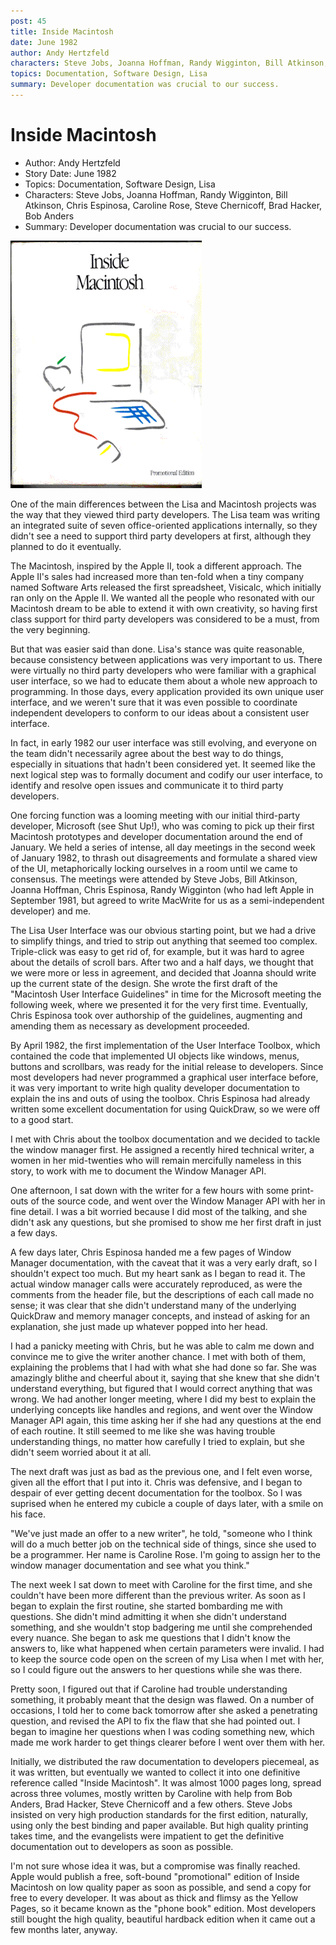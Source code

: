 ```yaml
---
post: 45
title: Inside Macintosh
date: June 1982
author: Andy Hertzfeld
characters: Steve Jobs, Joanna Hoffman, Randy Wigginton, Bill Atkinson, Chris Espinosa, Caroline Rose, Steve Chernicoff, Brad Hacker, Bob Anders
topics: Documentation, Software Design, Lisa
summary: Developer documentation was crucial to our success.
---
```


# Inside Macintosh
* Author: Andy Hertzfeld
* Story Date: June 1982
* Topics: Documentation, Software Design, Lisa
* Characters: Steve Jobs, Joanna Hoffman, Randy Wigginton, Bill Atkinson, Chris Espinosa, Caroline Rose, Steve Chernicoff, Brad Hacker, Bob Anders
* Summary: Developer documentation was crucial to our success.

![The phone book edition of Inside Macintosh](images/inside_mac.gif) 
    
One of the main differences between the Lisa and Macintosh projects was the way that they viewed third party developers. The Lisa team was writing an integrated suite of seven office-oriented applications internally, so they didn't see a need to support third party developers at first, although they planned to do it eventually.

The Macintosh, inspired by the Apple II, took a different approach. The Apple II's sales had increased more than ten-fold when a tiny company named Software Arts released the first spreadsheet, Visicalc, which initially ran only on the Apple II.  We wanted all the people who resonated with our Macintosh dream to be able to extend it with own creativity, so having first class support for third party developers was considered to be a must, from the very beginning.

But that was easier said than done.  Lisa's stance was quite reasonable, because consistency between applications was very important to us.  There were virtually no third party developers who were familiar with a graphical user interface, so we had to educate them about a whole new approach to programming.  In those days, every application provided its own unique user interface, and we weren't sure that it was even possible to coordinate independent developers to conform to our ideas about a consistent user interface. 

In fact, in early 1982 our user interface was still evolving, and everyone on the team didn't necessarily agree about the best way to do things, especially in situations that hadn't been considered yet.  It seemed like the next logical step was to formally document and codify our user interface, to identify and resolve open issues and communicate it to third party developers.

One forcing function was a looming meeting with our initial third-party developer, Microsoft (see Shut Up!), who was coming to pick up their first Macintosh prototypes and developer documentation around the end of January.  We held a series of intense, all day meetings in the second week of January 1982, to thrash out disagreements and formulate a shared view of the UI, metaphorically locking ourselves in a room until we came to consensus.   The meetings were attended by Steve Jobs, Bill Atkinson, Joanna Hoffman, Chris Espinosa, Randy Wigginton (who had left Apple in September 1981, but agreed to write MacWrite for us as a semi-independent developer) and me. 

The Lisa User Interface was our obvious starting point, but we had a drive to simplify things, and tried to strip out anything that seemed too complex.  Triple-click was easy to get rid of, for example, but it was hard to agree about the details of scroll bars.  After two and a half days, we thought that we were more or less in agreement, and decided that Joanna should write up the current state of the design.  She wrote the first draft of the "Macintosh User Interface Guidelines" in time for the Microsoft meeting the following week, where we presented it for the very first time.  Eventually, Chris Espinosa took over authorship of the guidelines, augmenting and amending them as necessary as development proceeded.

By April 1982, the first implementation of the User Interface Toolbox, which contained the code that implemented UI objects like windows, menus, buttons and scrollbars, was ready for the initial release to developers. Since most developers had never programmed a graphical user interface before, it was very important to write high quality developer documentation to explain the ins and outs of using the toolbox.  Chris Espinosa had already written some excellent documentation for using QuickDraw, so we were off to a good start. 

 I met with Chris about the toolbox documentation and we decided to tackle the window manager first.  He assigned a recently hired technical writer, a women in her mid-twenties who will remain mercifully nameless in this story, to work with me to document the Window Manager API.

One afternoon, I sat down with the writer for a few hours with some print-outs of the source code, and went over the Window Manager API with her in fine detail.  I was a bit worried because I did most of the talking, and she didn't ask any questions, but she promised to show me her first draft in just a few days.

A few days later, Chris Espinosa handed me a few pages of Window Manager documentation, with the caveat that it was a very early draft, so I shouldn't expect too much.   But my heart sank as I began to read it.   The actual window manager calls were accurately reproduced, as were the comments from the header file, but the descriptions of each call made no sense; it was clear that she didn't understand many of the underlying QuickDraw and memory manager concepts, and instead of asking for an explanation, she just made up whatever popped into her head.

I had a panicky meeting with Chris, but he was able to calm me down and convince me to give the writer another chance.  I met with both of them, explaining the problems that I had with what she had done so far.  She was amazingly blithe and cheerful about it, saying that she knew that she didn't understand everything, but figured that I would correct anything that was wrong.   We had another longer meeting, where I did my best to explain the underlying concepts like handles and regions, and went over the Window Manager API again, this time asking her if she had any questions at the end of each routine.   It still seemed to me like she was having trouble understanding things, no matter how carefully I tried to explain, but she didn't seem worried about it at all.

The next draft was just as bad as the previous one, and I felt even worse, given all the effort that I put into it.  Chris was defensive, and I began to despair of ever getting decent documentation for the toolbox.  So I was suprised when he entered my cubicle a couple of days later, with a smile on his face.

"We've just made an offer to a new writer", he told, "someone who I think will do a much better job on the technical side of things, since she used to be a programmer.  Her name is Caroline Rose.  I'm going to assign her to the window manager documentation and see what you think."

The next week I sat down to meet with Caroline for the first time, and she couldn't have been more different than the previous writer.   As soon as I began to explain the first routine, she started bombarding me with questions.   She didn't mind admitting it when she didn't understand something, and she wouldn't stop badgering me until she comprehended every nuance.   She began to ask me questions that I didn't know the answers to, like what happened when certain parameters were invalid.  I had to keep the source code open on the screen of my Lisa when I met with her, so I could figure out the answers to her questions while she was there.

Pretty soon, I figured out that if Caroline had trouble understanding something, it probably meant that the design was flawed.   On a number of occasions, I told her to come back tomorrow after she asked a penetrating question, and revised the API to fix the flaw that she had pointed out.   I began to imagine her questions when I was coding something new, which made me work harder to get things clearer before I went over them with her.

Initially, we distributed the raw documentation to developers piecemeal, as it was written, but eventually we wanted to collect it into one definitive reference called "Inside Macintosh".   It was almost 1000 pages long, spread across three volumes, mostly written by Caroline with help from Bob Anders, Brad Hacker, Steve Chernicoff and a few others.  Steve Jobs insisted on very high production standards for the first edition, naturally, using only the best binding and paper available.  But high quality printing takes time, and the evangelists were impatient to get the definitive documentation out to developers as soon as possible.

I'm not sure whose idea it was, but a compromise was finally reached.  Apple would publish a free, soft-bound "promotional" edition of Inside Macintosh on low quality paper as soon as possible, and send a copy for free to every developer.   It was about as thick and flimsy as the Yellow Pages, so it became known as the "phone book" edition.  Most developers still bought the high quality, beautiful hardback edition when it came out a few months later, anyway.

